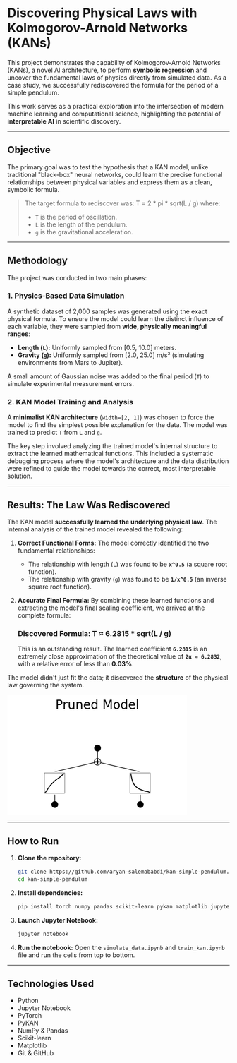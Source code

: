 # Discovering Physical Laws with Kolmogorov-Arnold Networks (KANs)

This project demonstrates the capability of Kolmogorov-Arnold Networks (KANs), a novel AI architecture, to perform **symbolic regression** and uncover the fundamental laws of physics directly from simulated data. As a case study, we successfully rediscovered the formula for the period of a simple pendulum.

This work serves as a practical exploration into the intersection of modern machine learning and computational science, highlighting the potential of **interpretable AI** in scientific discovery.

---

## Objective

The primary goal was to test the hypothesis that a KAN model, unlike traditional "black-box" neural networks, could learn the precise functional relationships between physical variables and express them as a clean, symbolic formula.

> The target formula to rediscover was:
> T = 2 * pi * sqrt(L / g)
> where:
> * `T` is the period of oscillation.
> * `L` is the length of the pendulum.
> * `g` is the gravitational acceleration.

---

## Methodology

The project was conducted in two main phases:

### 1. Physics-Based Data Simulation

A synthetic dataset of 2,000 samples was generated using the exact physical formula. To ensure the model could learn the distinct influence of each variable, they were sampled from **wide, physically meaningful ranges**:
* **Length (`L`):** Uniformly sampled from [0.5, 10.0] meters.
* **Gravity (`g`):** Uniformly sampled from [2.0, 25.0] m/s² (simulating environments from Mars to Jupiter).

A small amount of Gaussian noise was added to the final period (`T`) to simulate experimental measurement errors.

### 2. KAN Model Training and Analysis

A **minimalist KAN architecture** (`width=[2, 1]`) was chosen to force the model to find the simplest possible explanation for the data. The model was trained to predict `T` from `L` and `g`.

The key step involved analyzing the trained model's internal structure to extract the learned mathematical functions. This included a systematic debugging process where the model's architecture and the data distribution were refined to guide the model towards the correct, most interpretable solution.

---

## Results: The Law Was Rediscovered

The KAN model **successfully learned the underlying physical law**. The internal analysis of the trained model revealed the following:

1.  **Correct Functional Forms:** The model correctly identified the two fundamental relationships:
    * The relationship with length (`L`) was found to be **`x^0.5`** (a square root function).
    * The relationship with gravity (`g`) was found to be **`1/x^0.5`** (an inverse square root function).

2.  **Accurate Final Formula:** By combining these learned functions and extracting the model's final scaling coefficient, we arrived at the complete formula:

    ### **Discovered Formula: T ≈ 6.2815 * sqrt(L / g)**

    This is an outstanding result. The learned coefficient **`6.2815`** is an extremely close approximation of the theoretical value of **`2π ≈ 6.2832`**, with a relative error of less than **0.03%**.

The model didn't just fit the data; it discovered the **structure** of the physical law governing the system.


![Final Pruned KAN Model](./output.png)

---

## How to Run

1.  **Clone the repository:**
    ```bash
    git clone https://github.com/aryan-salemababdi/kan-simple-pendulum.git
    cd kan-simple-pendulum
    ```


2.  **Install dependencies:**
    ```bash
    pip install torch numpy pandas scikit-learn pykan matplotlib jupyter
    ```

3.  **Launch Jupyter Notebook:**
    ```bash
    jupyter notebook
    ```

4.  **Run the notebook:**
    Open the `simulate_data.ipynb` and `train_kan.ipynb` file and run the cells from top to bottom.

---

## Technologies Used
* Python
* Jupyter Notebook
* PyTorch
* PyKAN
* NumPy & Pandas
* Scikit-learn
* Matplotlib
* Git & GitHub
